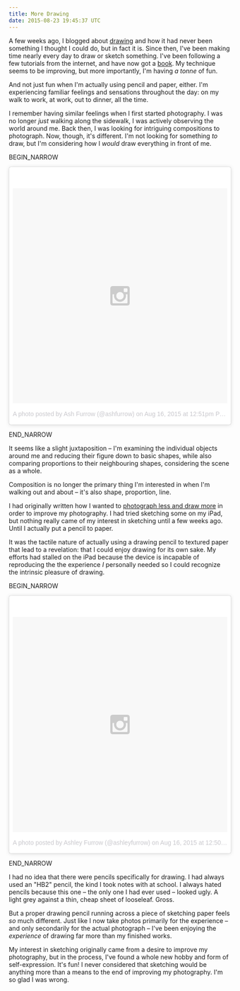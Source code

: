 ```yaml
---
title: More Drawing
date: 2015-08-23 19:45:37 UTC
---
```


A few weeks ago, I blogged about [drawing](/blog/drawing/) and how it had never been something I thought I could do, but in fact it is. Since then, I've been making time nearly every day to draw or sketch something. I've been following a few tutorials from the internet, and have now got a [book](http://amzn.to/1PwDPtg). My technique seems to be improving, but more importantly, I'm having _a tonne_ of fun. 

<!-- more -->

And not just fun when I'm actually using pencil and paper, either. I'm experiencing familiar feelings and sensations throughout the day: on my walk to work, at work, out to dinner, all the time. 

I remember having similar feelings when I first started photography. I was no longer _just_ walking along the sidewalk, I was actively observing the world around me. Back then, I was looking for intriguing compositions to photograph. Now, though, it's different. I'm not looking for something _to_ draw, but I'm considering how I _would_ draw everything in front of me. 

BEGIN_NARROW

<blockquote class="instagram-media" data-instgrm-version="4" style=" background:#FFF; border:0; border-radius:3px; box-shadow:0 0 1px 0 rgba(0,0,0,0.5),0 1px 10px 0 rgba(0,0,0,0.15); margin: 1px; padding:0; width:99.375%; width:-webkit-calc(100% - 2px); width:calc(100% - 2px);"><div style="padding:8px;"> <div style=" background:#F8F8F8; line-height:0; margin-top:40px; padding:50% 0; text-align:center; width:100%;"> <div style=" background:url(data:image/png;base64,iVBORw0KGgoAAAANSUhEUgAAACwAAAAsCAMAAAApWqozAAAAGFBMVEUiIiI9PT0eHh4gIB4hIBkcHBwcHBwcHBydr+JQAAAACHRSTlMABA4YHyQsM5jtaMwAAADfSURBVDjL7ZVBEgMhCAQBAf//42xcNbpAqakcM0ftUmFAAIBE81IqBJdS3lS6zs3bIpB9WED3YYXFPmHRfT8sgyrCP1x8uEUxLMzNWElFOYCV6mHWWwMzdPEKHlhLw7NWJqkHc4uIZphavDzA2JPzUDsBZziNae2S6owH8xPmX8G7zzgKEOPUoYHvGz1TBCxMkd3kwNVbU0gKHkx+iZILf77IofhrY1nYFnB/lQPb79drWOyJVa/DAvg9B/rLB4cC+Nqgdz/TvBbBnr6GBReqn/nRmDgaQEej7WhonozjF+Y2I/fZou/qAAAAAElFTkSuQmCC); display:block; height:44px; margin:0 auto -44px; position:relative; top:-22px; width:44px;"></div></div><p style=" color:#c9c8cd; font-family:Arial,sans-serif; font-size:14px; line-height:17px; margin-bottom:0; margin-top:8px; overflow:hidden; padding:8px 0 7px; text-align:center; text-overflow:ellipsis; white-space:nowrap;"><a href="https://instagram.com/p/6dOWGOjBii/" style=" color:#c9c8cd; font-family:Arial,sans-serif; font-size:14px; font-style:normal; font-weight:normal; line-height:17px; text-decoration:none;" target="_top">A photo posted by Ash Furrow (@ashfurrow)</a> on <time style=" font-family:Arial,sans-serif; font-size:14px; line-height:17px;" datetime="2015-08-16T19:51:12+00:00">Aug 16, 2015 at 12:51pm PDT</time></p></div></blockquote>

<script async defer src="//platform.instagram.com/en_US/embeds.js"></script>

END_NARROW

It seems like a slight juxtaposition – I'm examining the individual objects around me and reducing their figure down to basic shapes, while also comparing proportions to their neighbouring shapes, considering the scene as a whole. 

Composition is no longer the primary thing I'm interested in when I'm walking out and about – it's also shape, proportion, line. 

I had originally written how I wanted to [photograph less and draw more](/blog/photograph-less-draw-more/) in order to improve my photography. I had tried sketching some on my iPad, but nothing really came of my interest in sketching until a few weeks ago. Until I actually put a pencil to paper. 

It was the tactile nature of actually using a drawing pencil to textured paper that lead to a revelation: that I could enjoy drawing for its own sake. My efforts had stalled on the iPad because the device is incapable of reproducing the the experience _I_ personally needed so I could recognize the intrinsic pleasure of drawing.

BEGIN_NARROW

<blockquote class="instagram-media" data-instgrm-version="4" style=" background:#FFF; border:0; border-radius:3px; box-shadow:0 0 1px 0 rgba(0,0,0,0.5),0 1px 10px 0 rgba(0,0,0,0.15); margin: 1px; padding:0; width:99.375%; width:-webkit-calc(100% - 2px); width:calc(100% - 2px);"><div style="padding:8px;"> <div style=" background:#F8F8F8; line-height:0; margin-top:40px; padding:50% 0; text-align:center; width:100%;"> <div style=" background:url(data:image/png;base64,iVBORw0KGgoAAAANSUhEUgAAACwAAAAsCAMAAAApWqozAAAAGFBMVEUiIiI9PT0eHh4gIB4hIBkcHBwcHBwcHBydr+JQAAAACHRSTlMABA4YHyQsM5jtaMwAAADfSURBVDjL7ZVBEgMhCAQBAf//42xcNbpAqakcM0ftUmFAAIBE81IqBJdS3lS6zs3bIpB9WED3YYXFPmHRfT8sgyrCP1x8uEUxLMzNWElFOYCV6mHWWwMzdPEKHlhLw7NWJqkHc4uIZphavDzA2JPzUDsBZziNae2S6owH8xPmX8G7zzgKEOPUoYHvGz1TBCxMkd3kwNVbU0gKHkx+iZILf77IofhrY1nYFnB/lQPb79drWOyJVa/DAvg9B/rLB4cC+Nqgdz/TvBbBnr6GBReqn/nRmDgaQEej7WhonozjF+Y2I/fZou/qAAAAAElFTkSuQmCC); display:block; height:44px; margin:0 auto -44px; position:relative; top:-22px; width:44px;"></div></div><p style=" color:#c9c8cd; font-family:Arial,sans-serif; font-size:14px; line-height:17px; margin-bottom:0; margin-top:8px; overflow:hidden; padding:8px 0 7px; text-align:center; text-overflow:ellipsis; white-space:nowrap;"><a href="https://instagram.com/p/6dONonSOUT/" style=" color:#c9c8cd; font-family:Arial,sans-serif; font-size:14px; font-style:normal; font-weight:normal; line-height:17px; text-decoration:none;" target="_top">A photo posted by Ashley Furrow (@ashleyfurrow)</a> on <time style=" font-family:Arial,sans-serif; font-size:14px; line-height:17px;" datetime="2015-08-16T19:50:03+00:00">Aug 16, 2015 at 12:50pm PDT</time></p></div></blockquote>

<script async defer src="//platform.instagram.com/en_US/embeds.js"></script>

END_NARROW

I had no idea that there were pencils specifically for drawing. I had always used an "HB2" pencil, the kind I took notes with at school. I always hated pencils because this one – the only one I had ever used – looked ugly. A light grey against a thin, cheap sheet of looseleaf. Gross. 

But a proper drawing pencil running across a piece of sketching paper feels _so_ much different. Just like I now take photos primarily for the experience – and only secondarily for the actual photograph – I've been enjoying the _experience_ of drawing far more than my finished works. 

My interest in sketching originally came from a desire to improve my photography, but in the process, I've found a whole new hobby and form of self-expression. It's fun! I never considered that sketching would be anything more than a means to the end of improving my photography. I'm so glad I was wrong. 
